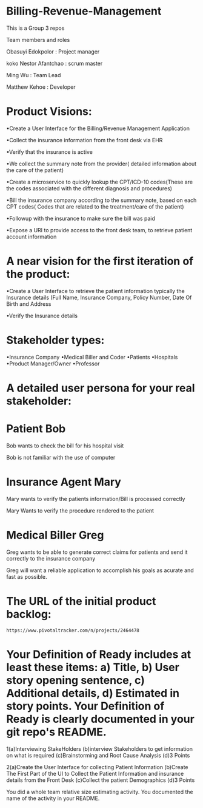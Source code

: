 # Billing-Revenue-Management

This is a Group 3 repos 

Team members and roles 

Obasuyi Edokpolor : Project manager 

koko Nestor Afantchao : scrum master 

Ming Wu :  Team Lead 

Matthew Kehoe : Developer 

# Product Visions: 

•Create a User Interface for the Billing/Revenue Management Application

•Collect the insurance information from the front desk via EHR

•Verify that the insurance is active

•We collect the summary note from the provider( detailed information about the care of the patient)

•Create a microservice to quickly lookup the CPT/ICD-10 codes(These are the codes associated with the different diagnosis and procedures)

•Bill the insurance company according to the summary note, based on each CPT codes( Codes that are related to the treatment/care of the patient)

•Followup with the insurance to make sure the bill was paid

•Expose a URI to provide access to the front desk team, to retrieve patient account information


# A near vision for the first iteration of the product: 

•Create a User Interface to retrieve the patient information typically the Insurance details (Full Name, Insurance Company, Policy Number, Date Of Birth and Address

•Verify the Insurance details

# Stakeholder types: 
  •Insurance Company
  •Medical Biller and Coder
  •Patients
  •Hospitals
  •Product Manager/Owner
  •Professor

# A detailed user persona for your real stakeholder: 

 # Patient Bob 
  
  Bob wants to check the bill for his hospital visit 
  
  Bob is not familiar with the use of computer
  
  # Insurance Agent Mary
  
  Mary wants to verify the patients information/Bill is processed correctly
  
  Mary Wants to verify the procedure rendered to the patient
  
  # Medical Biller Greg
  
  Greg wants to be able to generate correct claims for patients and send it correctly to the insurance company
  
  Greg will want a reliable application to accomplish his goals as acurate and fast as possible.
  
  

# The URL of the initial product backlog:
    https://www.pivotaltracker.com/n/projects/2464478
    

# Your Definition of Ready includes at least these items: a) Title, b) User story opening sentence, c) Additional details, d) Estimated in story points. Your Definition of Ready is clearly documented in your git repo's README.

1(a)Interviewing StakeHolders
 (b)interview Stakeholders to get information on what is required
 (c)Brainstorming and Root Cause Analysis
 (d)3 Points

2(a)Create the User Interface for collecting Patient Information
 (b)Create The First Part of the UI to Collect the Patient Information and insurance details from the Front Desk
 (c)Collect the patient Demographics 
 (d)3 Points
 


You did a whole team relative size estimating activity. You documented the name of the activity in your README.
